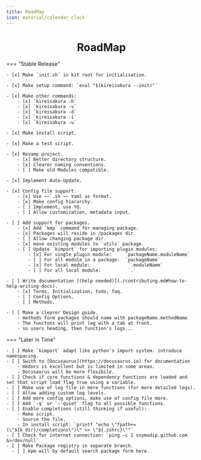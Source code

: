 ```yaml
---
title: RoadMap
icon: material/calendar-clock
---
```

<h1 align="center"><b>RoadMap</b></h1>

=== "Stable Release"

    - [x] Make `init.sh` in kit root for initialisation.
    
    - [x] Make setup command: `eval "$(kireisakura --init)"`
    
    - [x] Make other commands:
        - [x] `kireisakura -h`
        - [x] `kireisakura -v`
        - [x] `kireisakura -d`
        - [x] `kireisakura -i`
        - [x] `kireisakura -u`
    
    - [x] Make install script.

    - [x] Make a test script.
    
    - [x] Revamp project.
        - [x] Better directory structure.
        - [x] Clearer naming conventions.
        - [ ] Make old Modules compatible.
    
    - [x] Implement Auto-Update.

    - [x] Config file support.
        - [x] Use ~~`.sh`~~ Yaml as format. 
        - [x] Make config hiararchy.
        - [ ] Implement, use YQ.
        - [ ] Allow customization, metadata input.
    
    - [ ] Add support for packages.
        - [x] Add `kmp` command for managing package.
        - [x] Packages will reside in /packages dir.
        - [ ] Allow changing package dir.
        - [x] move existing modules to `utils` package.
        - [ ] Update `kimport` for importing plugin modules:
            - [x] For single plugin module:     `packageName.moduleName`
            - [ ] For all module in a package:  `packageName`
            - [x] For local module:              `.moduleName`
            - [ ] For all local module:          `.`

    - [ ] Write documentation [(help needed)](./contributing.md#how-to-help-writing-docs).
        - [x] Terms, Initialization, todo, faq.
        - [ ] Config Options.
        - [ ] Methods.

    - [ ] Make a clearer Design guide.
        - methods form packages should name with packageName.methodName
        - The functons will print log with a tab at front.
        - so users heading, then function's logs...


=== "Later in Time"

    - [ ] Make `kimport` adapt like python's import system. introduce namespacing.
    - [ ] Swith to [Docusaurus](https://docusaurus.io) for documentation
        - mkdocs is excellent but is limited in some areas. 
        - Docusaurus will be more flexibile.
    - [ ] Check if core functions & dependency functions are loaded and set that script load flag true using a variable.
    - [ ] Make use of log file in more functions (for more detailed logs).
    - [ ] Allow adding custom log levels.
    - [ ] Add more config options, make use of config file more.
    - [ ] Add `-q` or `--quiet` flag to all possible functions.
    - [ ] Enable completions (still thinking if useful):
        - Make script.
        - Source the file.
        - In install script: `printf "echo \"fpath+=(\"${k_dir}/completions\")\" >> \"${.zshrc}\""`
    - [ ] Check for internet connection: `ping -c 2 soymadip.github.com &>/dev/null`
    - [ ] Make Package registry in separate branch.
      - [ ] kpm will by default search package form here.
